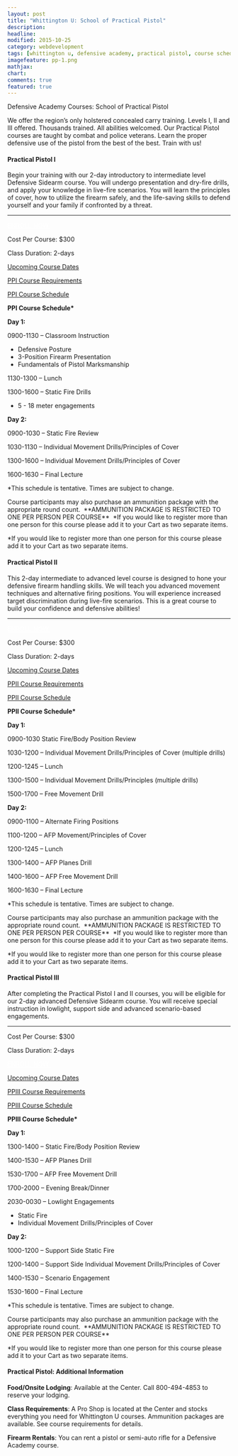 ```yaml
---
layout: post
title: "Whittington U: School of Practical Pistol"
description: 
headline: 
modified: 2015-10-25
category: webdevelopment
tags: [whittington u, defensive academy, practical pistol, course schedule]
imagefeature: pp-1.png
mathjax: 
chart: 
comments: true
featured: true
---
```


Defensive Academy Courses:  School of Practical Pistol

<p>We offer the region’s only holstered concealed carry training. Levels I, II and III offered. Thousands trained. All abilities welcomed. Our Practical Pistol courses are taught by combat and police veterans. Learn the proper defensive use of the pistol from the best of the best. Train with us!</p>
<div class="well shadowbox">  
<h4>Practical Pistol I</h4>
<p>Begin your training with our 2-day introductory to intermediate level Defensive Sidearm course. You will undergo presentation and dry-fire drills, and apply your knowledge in live-fire scenarios. You will learn the principles of cover, how to utilize the firearm safely, and the life-saving skills to defend yourself and your family if confronted by a threat.</p>
<hr />  
<p><a style="color: #fff;" href="http://nrawc.goemerchant-stores.com/Practical-Pistol-I_p_78.html" class="btn btn-danger pull-right">ENROLL NOW!</a></p>
<p>Cost Per Course: $300</p>
<p>Class Duration: 2-days</p>
<p><a href="http://nrawc.goemerchant-stores.com/Practical-Pistol-I_p_78.html">Upcoming Course Dates</a></p>
<p><a href="/training/2015-10-24-whittington-u-course-requirements/" title="Course Requirements">PPI Course Requirements</a></p>
<p><a href="#ppischedule" data-toggle="collapse">PPI Course Schedule</a></p>
<div id="ppischedule" class="collapse">           
<p><strong>PPI Course Schedule*</strong></p>
     
<div class="well">        
<p><strong>Day 1:</strong></p>
<p>0900-1130 – Classroom Instruction</p>
<ul>          
<li>Defensive Posture</li>
<li>3-Position Firearm Presentation</li>
<li>Fundamentals of Pistol Marksmanship</li>
</ul>
<p>1130-1300 – Lunch</p>
<p>1300-1600 – Static Fire Drills</p>
<ul>
<li>5 - 18 meter engagements</li>
</ul>
</div>
     
<div class="well">        
<p><strong>Day 2:</strong></p>
<p>0900-1030 – Static Fire Review</p>
<p>1030-1130 – Individual Movement Drills/Principles of Cover</p>
<p>1300-1600 – Individual Movement Drills/Principles of Cover</p>
<p>1600-1630 – Final Lecture</p>
<p>*This schedule is tentative.  Times are subject to change.</p>
<p>Course participants may also purchase an ammunition package with the appropriate round count.  **AMMUNITION PACKAGE IS RESTRICTED TO ONE PER PERSON PER COURSE**  *If you would like to register more than one person for this course please add it to your Cart as two separate items.</p>
<p>*If you would like to register more than one person for this course please add it to your Cart as two separate items.</p>
     </div>
     </div>
</div>
<div class="well shadowbox">     
<h4>Practical Pistol II</h4>
<p>This 2-day intermediate to advanced level course is designed to hone your defensive firearm handling skills. We will teach you advanced movement techniques and alternative firing positions. You will experience increased target discrimination during live-fire scenarios. This is a great course to build your confidence and defensive abilities!</p>
<hr />     
<p><a style="color: #fff;" href="http://nrawc.goemerchant-stores.com/Practical-Pistol-II_p_86.html" class="btn btn-danger pull-right">ENROLL NOW!</a></p>
<p>Cost Per Course: $300</p>
<p>Class Duration: 2-days</p>
<p><a href="http://nrawc.goemerchant-stores.com/Practical-Pistol-II_p_86.html">Upcoming Course Dates</a></p>
<p><a href="/posts/2015-10-24-whittington-u-course-requirements/" title="Course Requirements">PPII Course Requirements</a></p>
<p><a href="#ppiischedule" data-toggle="collapse">PPII Course Schedule</a></p>
<div id="ppiischedule" class="collapse">               
<p><strong>PPII Course Schedule*</strong></p>
<div class="well">    
<p><strong>Day 1:</strong></p>
<p>0900-1030 Static Fire/Body Position Review</p>
<p>1030-1200 – Individual Movement Drills/Principles of Cover (multiple drills)</p>
<p>1200-1245 – Lunch</p>
<p>1300-1500 – Individual Movement Drills/Principles (multiple drills)</p>
<p>1500-1700 – Free Movement Drill</p>
   </div>
<div class="well">    
<p><strong>Day 2:</strong></p>
<p>0900-1100 – Alternate Firing Positions</p>
<p>1100-1200 – AFP Movement/Principles of Cover</p>
<p>1200-1245 – Lunch</p>
<p>1300-1400 – AFP Planes Drill</p>
<p>1400-1600 – AFP Free Movement Drill</p>
<p>1600-1630 – Final Lecture</p>
<p>*This schedule is tentative.  Times are subject to change.</p>
<p>Course participants may also purchase an ammunition package with the appropriate round count.  **AMMUNITION PACKAGE IS RESTRICTED TO ONE PER PERSON PER COURSE**  *If you would like to register more than one person for this course please add it to your Cart as two separate items.</p>
<p>*If you would like to register more than one person for this course please add it to your Cart as two separate items.</p>
   </div>
   </div>
</div>
<div class="well shadowbox">     
<h4>Practical Pistol III</h4>
<p>After completing the Practical Pistol I and II courses, you will be eligible for our 2-day advanced Defensive Sidearm course. You will receive special instruction in lowlight, support side and advanced scenario-based engagements.</p>
   <hr />     
<p>Cost Per Course: $300</p>
<p>Class Duration: 2-days</p>
<p><a style="color: #fff;" href="http://nrawc.goemerchant-stores.com/Practical-Pistol-III_p_87.html" class="btn btn-danger pull-right">ENROLL NOW!</a></p>
<p><a href="http://nrawc.goemerchant-stores.com/Practical-Pistol-III_p_87.html">Upcoming Course Dates</a></p>
<p><a href="/training/course-requirements/" title="Course Requirements">PPIII Course Requirements</a></p>
<p><a href="#ppiiischedule" data-toggle="collapse">PPIII Course Schedule</a></p>
<div id="ppiiischedule" class="collapse">           
<p><strong>PPIII Course Schedule*</strong></p>
<div class="well">        
<p><strong>Day 1:</strong></p>
<p>1300-1400 – Static Fire/Body Position Review</p>
<p>1400-1530 – AFP Planes Drill</p>
<p>1530-1700 – AFP Free Movement Drill</p>
<p>1700-2000 – Evening Break/Dinner</p>
<p>2030-0030 – Lowlight Engagements</p>
<ul>          
<li>Static Fire</li>
<li>Individual Movement Drills/Principles of Cover</li>
</ul>
</div>
     
<div class="well">        
<p><strong>Day 2:</strong></p>
<p>1000-1200 – Support Side Static Fire</p>
<p>1200-1400 – Support Side Individual Movement Drills/Principles of Cover</p>
<p>1400-1530 – Scenario Engagement</p>
<p>1530-1600 – Final Lecture</p>
<p>*This schedule is tentative.  Times are subject to change.</p>
<p>Course participants may also purchase an ammunition package with the appropriate round count.  **AMMUNITION PACKAGE IS RESTRICTED TO ONE PER PERSON PER COURSE**</p>
<p>*If you would like to register more than one person for this course please add it to your Cart as two separate items.</p>
     </div>
     </div>
</div>
<div class="well shadowbox">     
<h4>Practical Pistol: Additional Information</h4>
<p><strong>Food/Onsite Lodging</strong>: Available at the Center. Call 800-494-4853 to reserve your lodging.</p>
<p><strong>Class Requirements</strong>:  A Pro Shop is located at the Center and stocks everything you need for Whittington U courses.  Ammunition packages are available.  See course requirements for details.</p>
<p><strong>Firearm Rentals</strong>:  You can rent a pistol or semi-auto rifle for a Defensive Academy course.</p>
</div>
